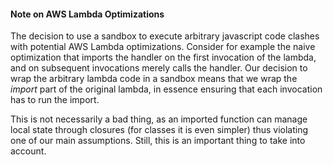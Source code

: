 #### Note on AWS Lambda Optimizations

The decision to use a sandbox to execute arbitrary javascript code clashes
with potential AWS Lambda optimizations.
Consider for example the naive optimization that imports the handler on the
first invocation of the lambda, and on subsequent invocations merely calls
the handler. Our decision to wrap the arbitrary lambda code in a sandbox
means that we wrap the *import* part of the original lambda, in essence
ensuring that each invocation has to run the import.

This is not necessarily a bad thing, as an imported function can manage
local state through closures (for classes it is even simpler) thus
violating one of our main assumptions.
Still, this is an important thing to take into account. 
